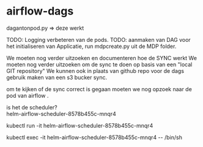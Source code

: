 # airflow-dags

dagantonpod.py   =>   deze werkt

TODO:   Logging  verbeteren van de pods.
TODO:  aanmaken van DAG voor het initialiseren van Applicatie,  run mdpcreate.py  uit de MDP  folder.


We moeten nog verder uitzoeken en documenteren hoe de SYNC werkt
We moeten nog verder uitzoeken om de sync te doen op basis van een "local  GIT repository"
We kunnen ook in plaats van github  repo voor  de dags  gebruik maken van een s3 bucker sync.  


om te kijken of de sync correct is gegaan moeten we nog opzoek naar de 
pod van airflow .  

is het de scheduler?  
helm-airflow-scheduler-8578b455c-mnqr4

kubectl run -it helm-airflow-scheduler-8578b455c-mnqr4  

kubectl exec -it helm-airflow-scheduler-8578b455c-mnqr4 -- /bin/sh